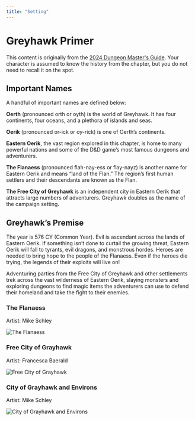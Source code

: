 ```yaml
---
title: "Setting"
---
```


# Greyhawk Primer

<div class="note">
This content is originally from the <a href="https://www.dndbeyond.com/sources/dnd/dmg-2024/greyhawk" target="_blank">2024 Dungeon Master's Guide</a>. Your character is assumed to know the history from the chapter, but you do not need to recall it on the spot.
</div>

## Important Names

A handful of important names are defined below:

**Oerth** (pronounced orth or oyth) is the world of Greyhawk. It has four continents, four oceans, and a plethora of islands and seas.

**Oerik** (pronounced or-ick or oy-rick) is one of Oerth’s continents.

**Eastern Oerik**, the vast region explored in this chapter, is home to many powerful nations and some of the D&D game’s most famous dungeons and adventurers.

**The Flanaess** (pronounced flah-nay-ess or flay-nayz) is another name for Eastern Oerik and means “land of the Flan.” The region’s first human settlers and their descendants are known as the Flan.

**The Free City of Greyhawk** is an independent city in Eastern Oerik that attracts large numbers of adventurers. Greyhawk doubles as the name of the campaign setting.

## Greyhawk’s Premise

The year is 576 CY (Common Year). Evil is ascendant across the lands of Eastern Oerik. If something isn’t done to curtail the growing threat, Eastern Oerik will fall to tyrants, evil dragons, and monstrous hordes. Heroes are needed to bring hope to the people of the Flanaess. Even if the heroes die trying, the legends of their exploits will live on!

Adventuring parties from the Free City of Greyhawk and other settlements trek across the vast wilderness of Eastern Oerik, slaying monsters and exploring dungeons to find magic items the adventurers can use to defend their homeland and take the fight to their enemies.

### The Flanaess
Artist: Mike Schley

![The Flanaess](https://media.dndbeyond.com/compendium-images/dmg/Bk0e1TBRN0uPvprV/map-5.03-flanaess.jpg)

### Free City of Grayhawk
Artist: Francesca Baerald

![Free City of Grayhawk](https://media.dndbeyond.com/compendium-images/dmg/Bk0e1TBRN0uPvprV/map-5.01-city-of-greyhawk.jpg) 

### City of Grayhawk and Environs
Artist: Mike Schley

![City of Grayhawk and Environs](https://media.dndbeyond.com/compendium-images/dmg/Bk0e1TBRN0uPvprV/map-5.02-greyhawk-and-environs.jpg) 






